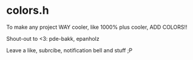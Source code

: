 # colors.h

To make any project WAY cooler, like 1000% plus cooler, ADD COLORS!!

Shout-out to <3:
pde-bakk,
epanholz

Leave a like, subrcibe, notification bell and stuff ;P
